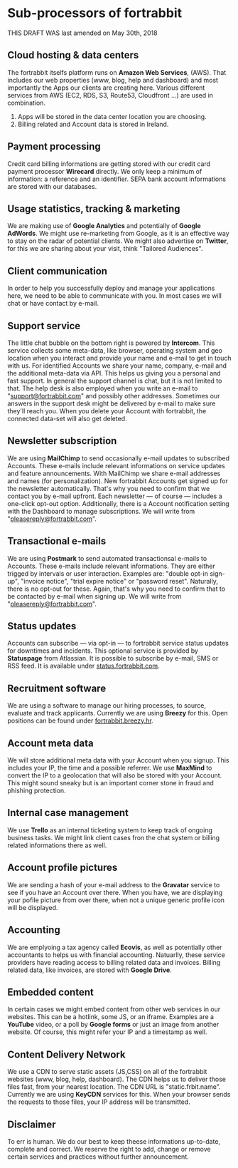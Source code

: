 # Sub-processors of fortrabbit

THIS DRAFT WAS last amended on May 30th, 2018

## Cloud hosting & data centers

The fortrabbit itselfs platform runs on **Amazon Web Services**, (AWS). That includes our web properties (www, blog, help and dashboard) and most importantly the Apps our clients are creating here. Various different services from AWS (EC2, RDS, S3, Route53, Cloudfront …) are used in combination.

1.  Apps will be stored in the data center location you are choosing.
2.  Billing related and Account data is stored in Ireland.

## Payment processing

Credit card billing informations are getting stored with our credit card payment processor **Wirecard** directly. We only keep a minimum of information: a reference and an identifier. SEPA bank account informations are stored with our databases.

## Usage statistics, tracking & marketing

We are making use of **Google Analytics** and potentially of **Google AdWords**. We might use re-marketing from Google, as it is an effective way to stay on the radar of potential clients. We might also advertise on **Twitter**, for this we are sharing about your visit, think "Tailored Audiences".

## Client communication

In order to help you successfully deploy and manage your applications here, we need to be able to communicate with you. In most cases we will chat or have contact by e-mail.

## Support service

The little chat bubble on the bottom right is powered by **Intercom**. This service collects some meta-data, like browser, operating system and geo location when you interact and provide your name and e-mail to get in touch with us. For identified Accounts we share your name, company, e-mail and the additional meta-data via API. This helps us giving you a personal and fast support. In general the support channel is chat, but it is not limited to that. The help desk is also employed when you write an e-mail to "support@fortrabbit.com" and possibly other addresses. Sometimes our answers in the support desk might be delivered by e-mail to make sure they'll reach you. When you delete your Account with fortrabbit, the connected data-set will also get deleted.

## Newsletter subscription

We are using **MailChimp** to send occasionally e-mail updates to subscribed Accounts. These e-mails include relevant informations on service updates and feature announcements. With MailChimp we share e-mail addresses and names (for personalization). New fortrabbit Accounts get signed up for the newsletter automatically. That's why you need to confirm that we contact you by e-mail upfront. Each newsletter — of course — includes a one-click opt-out option. Additionally, there is a Account notification setting with the Dashboard to manage subscriptions. We will write from "pleasereply@fortrabbit.com".

## Transactional e-mails

We are using **Postmark** to send automated transactionsal e-mails to Accounts. These e-mails include relevant informations. They are either trigged by intervals or user interaction. Examples are: "double opt-in sign-up", "invoice notice", "trial expire notice" or "password reset". Naturally, there is no opt-out for these. Again, that's why you need to confirm that to be contacted by e-mail when signing up. We will write from "pleasereply@fortrabbit.com".

## Status updates

Accounts can subscribe — via opt-in — to fortrabbit service status updates for downtimes and incidents. This optional service is provided by **Statuspage** from Atlassian. It is possible to subscribe by e-mail, SMS or RSS feed. It is available under [status.fortrabbit.com](http://status.fortrabbit.com).

## Recruitment software

We are using a software to manage our hiring processes, to source, evaluate and track applicants. Currently we are using **Breezy** for this. Open positions can be found under [fortrabbit.breezy.hr](https://fortrabbit.breezy.hr/).

## Account meta data

We will store additional meta data with your Account when you signup. This includes your IP, the time and a possible referrer. We use **MaxMind** to convert the IP to a geolocation that will also be stored with your Account. This might sound sneaky but is an important corner stone in fraud and phishing protection.

## Internal case management

We use **Trello** as an internal ticketing system to keep track of ongoing business tasks. We might link client cases fron the chat system or billing related informations there as well.

## Account profile pictures

We are sending a hash of your e-mail address to the **Gravatar** service to see if you have an Account over there. When you have, we are displaying your pofile picture from over there, when not a unique generic profile icon will be displayed.

## Accounting

We are emplyoing a tax agency called **Ecovis**, as well as potentially other accountants to helps us with financial accounting. Natuarlly, these service providers have reading access to billing related data and invoices. Billing related data, like invoices, are stored with **Google Drive**.

## Embedded content

In certain cases we might embed content from other web services in our websites. This can be a hotlink, some JS, or an iframe. Examples are a **YouTube** video, or a poll by **Google forms** or just an image from another website. Of course, this might refer your IP and a timestamp as well.

## Content Delivery Network

We use a CDN to serve static assets (JS,CSS) on all of the fortrabbit websites (www, blog, help, dashboard). The CDN helps us to deliver those files fast, from your nearest location. The CDN URL is "static.frbit.name". Currently we are using **KeyCDN** services for this. When your browser sends the requests to those files, your IP address will be transmitted.

## Disclaimer

To err is human. We do our best to keep theese informations up-to-date, complete and correct. We reserve the right to add, change or remove certain services and practices without further announcement.